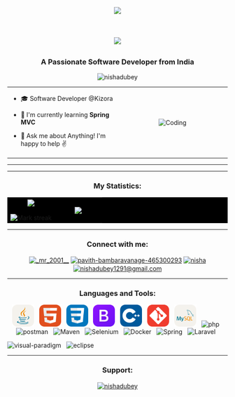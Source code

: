<!--
-- Author: Nisha Dubey
-- URL: https://github.com/nishaazone
-->

<p align="center" ><img  src = "https://dribbble.com/shots/15215756-Coding-Animation-Concept" width = 100px></p>
<h1 align="center">
    <img src="https://readme-typing-svg.herokuapp.com/?font=Righteous&size=32&center=true&vCenter=true&width=500&height=65&duration=4200&pause=1800&lines=Hi+There!+👋;+I'm+Nisha+Dubey!;" />
</h1>        
<h3 align="center">A Passionate Software Developer from India</h3>
<p align="center"> <img src="https://komarev.com/ghpvc/?username=nishadubey&label=Profile%20views&color=0e75b6&style=flat" alt="nishadubey" /> </p>

<table align="center">
<tr border="none">
<td width="50%" align="left">
  
- 🎓 Software Developer @Kizora

- 🌱 I'm currently learning **Spring MVC**

- 💬 Ask me about Anything! I'm happy to help ✌️

</td>
<td width="50%" align="center">

  <img align="center" alt="Coding" width="440" src="https://user-images.githubusercontent.com/74038190/212749447-bfb7e725-6987-49d9-ae85-2015e3e7cc41.gif">

  
  </td>
</tr>
</table>

---

---

<h3 align="center">My Statistics:</h3>
<p align="center">
<table align="center" style="background-color: black;">
<tr border="none">
<td width="50%" align="center">
  
  <img  align="center"  src="https://github-readme-stats.vercel.app/api?username=nishaazone&show_icons=true&locale=en&theme=dark" />
  <br></br>
  <img  title="🔥 Get streak stats for your profile at git.io/streak-stats" alt="Mark streak" src="https://github-readme-streak-stats.herokuapp.com/?user=nishaazone&theme=dark&hide_border=false" /> 
</td>
<td width="50%" align="center">

  <img  align="center"  src="https://github-readme-stats.vercel.app/api/top-langs?username=nishaazone&show_icons=true&locale=en&layout=compact&theme=dark"/>
  
  </td>
</tr>
</table>

---

<h3 align="center">Connect with me:</h3>
<p align="center">
  <a href="https://instagram.com/nishagdubey" target="blank"><img align="center" src="https://raw.githubusercontent.com/rahuldkjain/github-profile-readme-generator/master/src/images/icons/Social/instagram.svg" alt="_mr_2001__" height="30" width="40" /></a>
  <a href="https://www.linkedin.com/in/nisha-dubey-204905211/" target="blank"><img align="center" src="https://raw.githubusercontent.com/rahuldkjain/github-profile-readme-generator/master/src/images/icons/Social/linked-in-alt.svg" alt="pavith-bambaravanage-465300293" height="25" width="35" /></a>
  <a href="https://www.leetcode.com/nishadubey" target="blank"><img align="center" src="https://raw.githubusercontent.com/rahuldkjain/github-profile-readme-generator/master/src/images/icons/Social/leet-code.svg" alt="nisha" height="30" width="40" /></a>
  <a href="mailto:nishadubey1291@gmail.com" target="blank"><img align="center" src="https://github.com/TheDudeThatCode/TheDudeThatCode/raw/master/Assets/Gmail.svg" alt="nishadubey1291@gmail.com" height="30" width="40" /></a>
</p>

---

<h3 align="center">Languages and Tools:</h3>
<p align="center"> 
  <img src="https://github.com/tandpfun/skill-icons/blob/main/icons/Java-Light.svg" alt="java" width="50" height="50"/>&nbsp;&nbsp;
  <img src="https://github.com/tandpfun/skill-icons/blob/main/icons/HTML.svg" alt="html5" width="50" height="50"/>&nbsp;&nbsp;
  <img src="https://github.com/tandpfun/skill-icons/blob/main/icons/CSS.svg" alt="css3" width="50" height="50"/>&nbsp;&nbsp;
  <img src="https://github.com/tandpfun/skill-icons/blob/main/icons/Bootstrap.svg" alt="bootstrap" width="50" height="50"/>&nbsp;&nbsp;
  <img src="https://github.com/tandpfun/skill-icons/blob/main/icons/CPP.svg" alt="cplusplus" width="50" height="50"/>&nbsp;&nbsp;
  <img src="https://github.com/tandpfun/skill-icons/blob/main/icons/Git.svg" alt="git" width="50" height="50"/>&nbsp;&nbsp;
  <img src="https://github.com/tandpfun/skill-icons/blob/main/icons/MySQL-Light.svg" alt="mysql" width="50" height="50"/>&nbsp;&nbsp;
  <img src="https://github.com/Scar1109/skill-icons/blob/Scar1109/icons/PHP-Light.svg" alt="php" width="50" height="50"/>&nbsp;&nbsp;
  <img src="https://github.com/Scar1109/skill-icons/blob/main/icons/Postman.svg" alt="postman" width="50" height="50"/>&nbsp;&nbsp;
  <img src="https://github.com/Scar1109/skill-icons/blob/main/icons/Maven-Light.svg" alt="Maven" width="50" height="50"/>&nbsp;&nbsp;
  <img src="https://github.com/Scar1109/skill-icons/blob/main/icons/Selenium.svg" alt="Selenium" width="50" height="50"/>&nbsp;&nbsp;
  <img src="https://github.com/Scar1109/skill-icons/blob/main/icons/Docker.svg" alt="Docker" width="50" height="50"/>&nbsp;&nbsp;
  <img src="https://github.com/Scar1109/skill-icons/blob/main/icons/Spring-Light.svg" alt="Spring" width="50" height="50"/>&nbsp;&nbsp;
  <img src="https://github.com/Scar1109/skill-icons/blob/main/icons/Laravel-Light.svg" alt="Laravel" width="50" height="50"/>&nbsp;&nbsp;
    
  <img src="https://user-images.githubusercontent.com/25181517/192108890-200809d1-439c-4e23-90d3-b090cf9a4eea.png" alt="visual-paradigm" width="50" height="50"/>&nbsp;&nbsp;
  <img src="https://user-images.githubusercontent.com/25181517/192108891-d86b6220-e232-423a-bf5f-90903e6887c3.png" alt="eclipse" width="50" height="50"/>
</p>

---

<h3 align="center">Support:</h3>
<p align="center"><a href=""> <img align="center" src="https://cdn.buymeacoffee.com/buttons/v2/default-yellow.png" height="50" width="210" alt="nishadubey" /></a></p>
